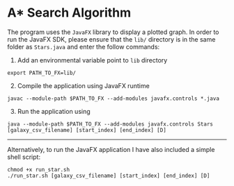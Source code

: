 <h1>A* Search Algorithm</h1>

The program uses the ```JavaFX``` library to display a plotted graph. In order to run the JavaFX SDK, please ensure that the ```lib/``` directory is in the same folder as ```Stars.java``` and enter the follow commands:
<br> 
1. Add an environmental variable point to ```lib``` directory
```
export PATH_TO_FX=lib/
```
2. Compile the application using JavaFX runtime
```
javac --module-path $PATH_TO_FX --add-modules javafx.controls *.java
```

3. Run the application using
```
java --module-path $PATH_TO_FX --add-modules javafx.controls Stars [galaxy_csv_filename] [start_index] [end_index] [D]
```
---
Alternatively, to run the JavaFX application I have also included a simple shell script:
```
chmod +x run_star.sh
./run_star.sh [galaxy_csv_filename] [start_index] [end_index] [D]
```